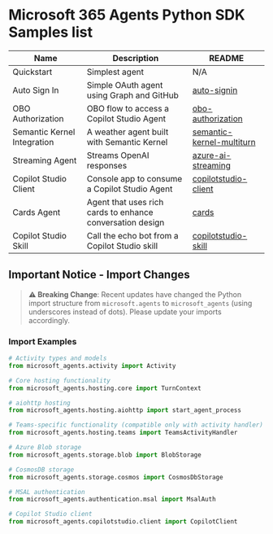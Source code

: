 # Microsoft 365 Agents Python SDK Samples list

|Name|Description|README|
|----|----|----|
|Quickstart|Simplest agent|N/A|
|Auto Sign In|Simple OAuth agent using Graph and GitHub|[auto-signin](auto-signin/README.md)|
|OBO Authorization|OBO flow to access a Copilot Studio Agent|[obo-authorization](obo-authorization/README.md)|
|Semantic Kernel Integration|A weather agent built with Semantic Kernel|[semantic-kernel-multiturn](semantic-kernel-multiturn/README.md)|
|Streaming Agent|Streams OpenAI responses|[azure-ai-streaming](azure-ai-streaming/README.md)|
|Copilot Studio Client|Console app to consume a Copilot Studio Agent|[copilotstudio-client](copilotstudio-client/README.md)|
|Cards Agent|Agent that uses rich cards to enhance conversation design |[cards](cards/README.md)|
|Copilot Studio Skill|Call the echo bot from a Copilot Studio skill |[copilotstudio-skill](copilotstudio-skill/README.md)|

## Important Notice - Import Changes

> **⚠️ Breaking Change**: Recent updates have changed the Python import structure from `microsoft.agents` to `microsoft_agents` (using underscores instead of dots). Please update your imports accordingly.

### Import Examples

```python
# Activity types and models
from microsoft_agents.activity import Activity

# Core hosting functionality
from microsoft_agents.hosting.core import TurnContext

# aiohttp hosting
from microsoft_agents.hosting.aiohttp import start_agent_process

# Teams-specific functionality (compatible only with activity handler)
from microsoft_agents.hosting.teams import TeamsActivityHandler

# Azure Blob storage
from microsoft_agents.storage.blob import BlobStorage

# CosmosDB storage
from microsoft_agents.storage.cosmos import CosmosDbStorage

# MSAL authentication
from microsoft_agents.authentication.msal import MsalAuth

# Copilot Studio client
from microsoft_agents.copilotstudio.client import CopilotClient
